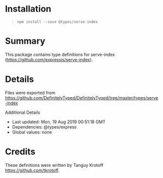 # Installation
> `npm install --save @types/serve-index`

# Summary
This package contains type definitions for serve-index (https://github.com/expressjs/serve-index).

# Details
Files were exported from https://github.com/DefinitelyTyped/DefinitelyTyped/tree/master/types/serve-index

Additional Details
 * Last updated: Mon, 19 Aug 2019 00:51:18 GMT
 * Dependencies: @types/express
 * Global values: none

# Credits
These definitions were written by Tanguy Krotoff <https://github.com/tkrotoff>.
